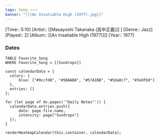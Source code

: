 ```yaml
---
tags: Song ⭐⭐⭐ 
banner: "![[An Insatiable High (1977).jpg]]"
---
```

[Time:: 5:10]
[Artist:: [[Masayoshi Takanaka (高中正義)]] ]
[Genre:: Jazz]
[Played:: 2]
[Album:: [[An Insatiable High (1977)]]]
[Year:: 1977]
### Dates
````dataview
TABLE Favorite_Song
WHERE Favorite_Song = [[Sundrops]]
````
  ```dataviewjs
const calendarData = { 
	colors: { 
		blue: ["#9ccfd8", "#5BAAB8", "#57A1BB", "#5da8c7", "#3e8fb0"] 
	}, 
	entries: [] 
}; 

for (let page of dv.pages('"Daily Notes"')) { 
	calendarData.entries.push({ 
		date: page.file.name, 
		intensity: page["Sundrops"]
	}); 
} 

renderHeatmapCalendar(this.container, calendarData);
```
